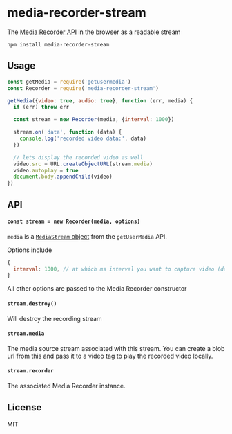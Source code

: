 # media-recorder-stream

The [Media Recorder API](https://developer.mozilla.org/en-US/docs/Web/API/MediaRecorder) in the browser as a readable stream

```
npm install media-recorder-stream
```

## Usage

``` js
const getMedia = require('getusermedia')
const Recorder = require('media-recorder-stream')

getMedia({video: true, audio: true}, function (err, media) {
  if (err) throw err

  const stream = new Recorder(media, {interval: 1000})

  stream.on('data', function (data) {
    console.log('recorded video data:', data)
  })

  // lets display the recorded video as well
  video.src = URL.createObjectURL(stream.media)
  video.autoplay = true
  document.body.appendChild(video)
})
```

## API

#### `const stream = new Recorder(media, options)`

`media` is a [`MediaStream` object](https://developer.mozilla.org/en-US/docs/Web/API/Media_Streams_API)
from the `getUserMedia` API.

Options include

``` js
{
  interval: 1000, // at which ms interval you want to capture video (defaults to 1s)
}
```

All other options are passed to the Media Recorder constructor

#### `stream.destroy()`

Will destroy the recording stream

#### `stream.media`

The media source stream associated with this stream. You can create a blob url from this and pass it to a video tag to play the recorded video locally.

#### `stream.recorder`

The associated Media Recorder instance.

## License

MIT
